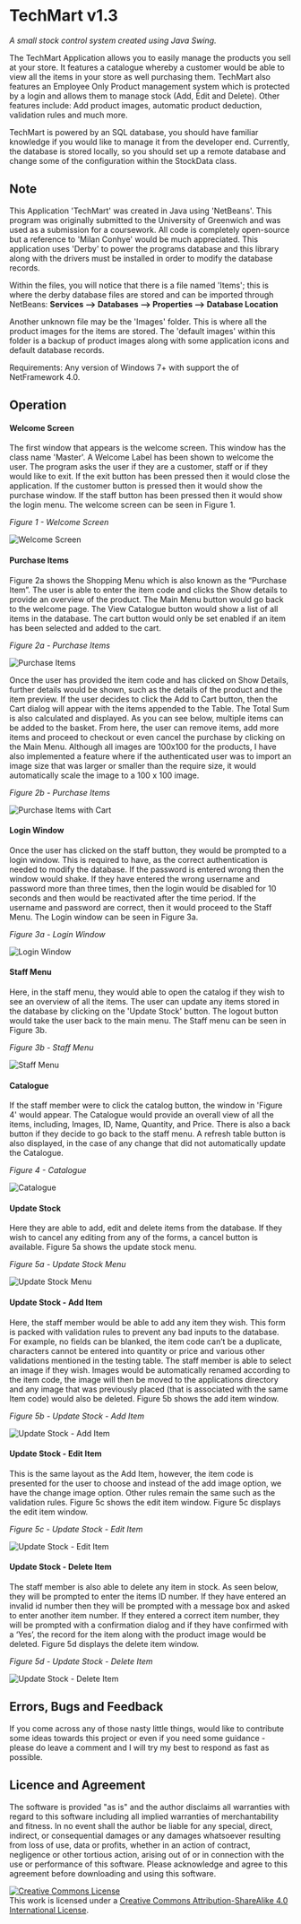 # TechMart v1.3
<i>A small stock control system created using Java Swing.</i>

The TechMart Application allows you to easily manage the products you sell at your store. It features a catalogue whereby a customer would be able to view all the items in your store as well purchasing them. TechMart also features an Employee Only Product management system which is protected by a login and allows them to manage stock (Add, Edit and Delete). Other features include: Add product images, automatic product deduction, validation rules and much more.

TechMart is powered by an SQL database, you should have familiar knowledge if you would like to manage it from the developer end. Currently, the database is stored locally, so you should set up a remote database and change some of the configuration within the StockData class.  

<h2><b>Note</b></h2>

This Application 'TechMart' was created in Java using 'NetBeans'. This program was originally submitted to the University of Greenwich and was used as a submission for a coursework. All code is completely open-source but a reference to 'Milan Conhye' would be much appreciated. This application uses 'Derby' to power the programs database and this library along with the drivers must be installed in order to modify the database records. 

Within the files, you will notice that there is a file named 'Items'; this is where the derby database files are stored and can be imported through NetBeans: <b>Services --> Databases --> Properties --> Database Location</b>

Another unknown file may be the 'Images' folder. This is where all the product images for the items are stored. The 'default images' within this folder is a backup of product images along with some application icons and default database records.

Requirements: Any version of Windows 7+ with support the of NetFramework 4.0.

<h2>Operation</h2>

<h4>Welcome Screen</h4>

The first window that appears is the welcome screen. This window has the class name 'Master'. A Welcome Label has been shown to welcome the user. The program asks the user if they are a customer, staff or if they would like to exit. If the exit button has been pressed then it would close the application. If the customer button is pressed then it would show the purchase window. If the staff button has been pressed then it would show the login menu. The welcome screen can be seen in Figure 1.

<i>Figure 1 - Welcome Screen</i>

![Welcome Screen](/Screenshots/0.png?raw=true "Welcome Screen")

<h4>Purchase Items</h4>

Figure 2a shows the Shopping Menu which is also known as the “Purchase Item”. The user is able to enter the item code and clicks the Show details to provide an overview of the product. The Main Menu button would go back to the welcome page. The View Catalogue button would show a list of all items in the database. The cart button would only be set enabled if an item has been selected and added to the cart.

<i>Figure 2a - Purchase Items</i>

![Purchase Items](/Screenshots/1.png?raw=true "Purchase Items") 

Once the user has provided the item code and has clicked on Show Details, further details would be shown, such as the details of the product and the item preview. If the user decides to click the Add to Cart button, then the Cart dialog will appear with the items appended to the Table. The Total Sum is also calculated and displayed. As you can see below, multiple items can be added to the basket. From here, the user can remove items, add more items and proceed to checkout or even cancel the purchase by clicking on the Main Menu. Although all images are 100x100 for the products, I have also implemented a feature where if the authenticated user was to import an image size that was larger or smaller than the require size, it would automatically scale the image to a 100 x 100 image.

<i>Figure 2b - Purchase Items</i>

![Purchase Items with Cart](/Screenshots/2.png?raw=true "Purchase Items with Cart") 

<h4>Login Window</h4>

Once the user has clicked on the staff button, they would be prompted to a login window. This is required to have, as the correct authentication is needed to modify the database. If the password is entered wrong then the window would shake. If they have entered the wrong username and password more than three times, then the login would be disabled for 10 seconds and then would be reactivated after the time period. If the username and password are correct, then it would proceed to the Staff Menu. The Login window can be seen in Figure 3a.

<i> Figure 3a - Login Window </i>

![Login Window](/Screenshots/3.png?raw=true "Login Window") 

<h4>Staff Menu</h4>

Here, in the staff menu, they would able to open the catalog if they wish to see an overview of all the items. The user can update any items stored in the database by clicking on the 'Update Stock' button. The logout button would take the user back to the main menu. The Staff menu can be seen in Figure 3b.

<i> Figure 3b - Staff Menu </i>

![Staff Menu](/Screenshots/4.png?raw=true "Staff Menu") 

<h4>Catalogue</h4>

If the staff member were to click the catalog button, the window in 'Figure 4' would appear. The Catalogue would provide an overall view of all the items, including, Images, ID, Name, Quantity, and Price. There is also a back button if they decide to go back to the staff menu. A refresh table button is also displayed, in the case of any change that did not automatically update the Catalogue.

<i> Figure 4 - Catalogue </i>

![Catalogue](/Screenshots/5.png?raw=true "Catalogue") 

<h4>Update Stock</h4>

Here they are able to add, edit and delete items from the database. If they wish to cancel any editing from any of the forms, a cancel button is available. Figure 5a shows the update stock menu.

<i>Figure 5a - Update Stock Menu</i>

![Update Stock Menu](/Screenshots/6.png?raw=true "Update Stock Menu") 

<h4>Update Stock - Add Item</h4>

Here, the staff member would be able to add any item they wish. This form is packed with validation rules to prevent any bad inputs to the database. For example, no fields can be blanked, the item code can’t be a duplicate, characters cannot be entered into quantity or price and various other validations mentioned in the testing table. The staff member is able to select an image if they wish. Images would be automatically renamed according to the item code, the image will then be moved to the applications directory and any image that was previously placed (that is associated with the same Item code) would also be deleted. Figure 5b shows the add item window.

<i>Figure 5b - Update Stock - Add Item</i>

![Update Stock - Add Item](/Screenshots/7.png?raw=true "Update Stock - Add Item") 

<h4>Update Stock - Edit Item</h4>

This is the same layout as the Add Item, however, the item code is presented for the user to choose and instead of the add image option, we have the change image option. Other rules remain the same such as the validation rules. Figure 5c shows the edit item window. Figure 5c displays the edit item window.

<i>Figure 5c - Update Stock - Edit Item</i>

![Update Stock - Edit Item](/Screenshots/8.png?raw=true "Update Stock - Edit Item") 

<h4>Update Stock - Delete Item</h4>

The staff member is also able to delete any item in stock. As seen below, they will be prompted to enter the items ID number. If they have entered an invalid id number then they will be prompted with a message box and asked to enter another item number. If they entered a correct item number, they will be prompted with a confirmation dialog and if they have confirmed with a ‘Yes’, the record for the item along with the product image would be deleted. Figure 5d displays the delete item window.

<i>Figure 5d - Update Stock - Delete Item</i>

![Update Stock - Delete Item](/Screenshots/9.png?raw=true "Update Stock - Delete Item") 

<h2>Errors, Bugs and Feedback</h2>

If you come across any of those nasty little things, would like to contribute some ideas towards this project or even if you need some guidance - please do leave a comment and I will try my best to respond as fast as possible. 

<h2>Licence and Agreement</h2>

The software is provided "as is" and the author disclaims all warranties with regard to this software including all implied warranties of merchantability and fitness. In no event shall the author be liable for any special, direct, indirect, or consequential damages or any damages whatsoever resulting from loss of use, data or profits, whether in an action of contract, negligence or other tortious action, arising out of or in connection with the use or performance of this software. Please acknowledge and agree to this agreement before downloading and using this software. 

<a rel="license" href="http://creativecommons.org/licenses/by-sa/4.0/"><img alt="Creative Commons License" style="border-width:0" src="https://i.creativecommons.org/l/by-sa/4.0/88x31.png" /></a><br />This work is licensed under a <a rel="license" href="http://creativecommons.org/licenses/by-sa/4.0/">Creative Commons Attribution-ShareAlike 4.0 International License</a>.
